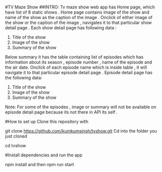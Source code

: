 #TV Maze Show
##INTRO:
Tv maze show web app has Home page, which have list of 8 static shows . Home page contains image of the show and name of the show as the caption of the image . Onclick of either image of the show or the caption of the image , navigates it to that particular show detail page . 
Each show detail page has following data :
1. Title of the show 
2. Image of the show
3. Summary of the show 

Below summary it has the table containing list of episodes which has information about its season , episode number , name of the episode and the air date.
Onclick of each episode name which is inside table , it will navigate it to that particular episode detail page . 
Episode detail page has the following data:
1. Title of the show 
2. Image of the show
3. Summary of the show 

Note:
For some of the episodes , image or summary will not be available on episode detail page because its not there in API its self .

#How to set up
Clone this repository with

git clone https://github.com/kumkumsingh/tvshow.git
Cd into the folder you just cloned

cd tvshow

#Install dependencies and run the app

npm install and then
npm run start
